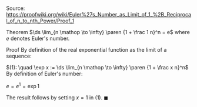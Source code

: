 # 

Source: https://proofwiki.org/wiki/Euler%27s_Number_as_Limit_of_1_%2B_Reciprocal_of_n_to_nth_Power/Proof_1

Theorem
$\ds \lim_{n \mathop \to \infty} \paren {1 + \frac 1 n}^n = e$
where $e$ denotes Euler's number.


Proof
By definition of the real exponential function as the limit of a sequence:

$(1): \quad \exp x := \ds \lim_{n \mathop \to \infty} \paren {1 + \frac x n}^n$
By definition of Euler's number:

$e = e^1 = \exp 1$

The result follows by setting $x = 1$ in $(1)$.
$\blacksquare$





